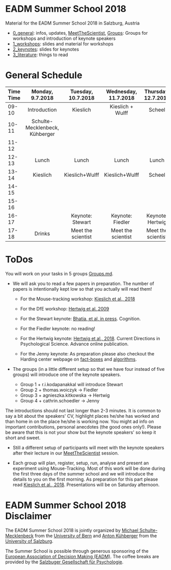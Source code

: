 # EADM Summer School 2018

Material for the EADM Summer School 2018 in Salzburg, Austria

- [0_general](https://github.com/michaelschulte/EADMSummerSchool/tree/master/0_general): infos, updates, [MeetTheScientist](https://github.com/michaelschulte/EADMSummerSchool/tree/master/MeetTheScientist.md), [Groups](https://github.com/michaelschulte/EADMSummerSchool/tree/master/Groups.md): Groups for workshops and introduction of keynote speakers 
- [1_workshops](https://github.com/michaelschulte/EADMSummerSchool/tree/master/1_workshops): slides and material for workshops 
- [2_keynotes](https://github.com/michaelschulte/EADMSummerSchool/tree/master/2_keynotes): slides for keynotes
- [3_literature](https://github.com/michaelschulte/EADMSummerSchool/tree/master/3_literature): things to read

# General Schedule

| Time Time| Monday, 9.7.2018| Tuesday, 10.7.2018| Wednesday, 11.7.2018| Thursday, 12.7.2018| Friday, 13.7.2018| Saturday, 14.7.2018|
|:---|:---:|:---:|:---:|:---:|:---:|:---:|
|09-10| Introduction | Kieslich | Kieslich + Wulff | Scheel | Hawelka | Wulff + Presentations|
|10-11|Schulte-Mecklenbeck, Kühberger||||||				
|11-12|||||||				
|12-13|Lunch|Lunch|	Lunch|	Lunch|	Lunch||
|13-14|Kieslich|Kieslich+Wulff|Kieslich+Wulff|Scheel|Wulff||	
|14-15|||||||				
|15-16|||||||				
|16-17||Keynote: Stewart|	Keynote: Fiedler |	Keynote: Hertwig|	Keynote: Jenny|| 	
|17-18|Drinks|Meet the scientist|	Meet the scientist|	Meet the scientist|	Meet the scientist|	Dinner|

# ToDos

You will work on your tasks in 5 groups [Groups.md](https://github.com/michaelschulte/EADMSummerSchool/tree/master/Groups.md). 

- We will ask you to read a few papers in preparation. The number of papers is intentionally kept low so that you actually will read them!

    - For the Mouse-tracking workshop: [Kieslich et al., 2018](https://github.com/michaelschulte/EADMSummerSchool/blob/master/3_literature/Kieslich2018.pdf)
    - For the DfE workshop: [Hertwig et al.,2009](https://github.com/michaelschulte/EADMSummerSchool/blob/master/3_literature/Hertwig2009.pdf)
    
    - For the Stewart keynote: [Bhatia, et al, in press](https://github.com/michaelschulte/EADMSummerSchool/blob/master/3_literature/Bhatia2018.pdf). Cognition.
    - For the Fiedler keynote: no reading!
    - For the Hertwig keynote: [Hertwig et al., 2018](https://github.com/michaelschulte/EADMSummerSchool/blob/master/3_literature/Hertwig2018.pdf). Current Directions in Psychological Science. Advance online publication.
    - For the Jenny keynote: As preparation please also checkout the Harding center webpage on [fact-boxes](https://www.harding-center.mpg.de/en/fact-boxes) and [algorithms](https://www.harding-center.mpg.de/en/harding-center/projects-and-collaborations/algorithms-for-clinical-use). 

- The groups (in a little different setup so that we have four instead of five groups) will introduce one of the keynote speakers. 
    - Group 1 + r.i.kodapanakkal will introduce Stewart 
    - Group 2 + thomas.woiczyk -> Fiedler
    - Group 3 + agnieszka.kitkowska -> Hertwig 
    - Group 4 + cathrin.schoedler -> Jenny
    
The introductions should not last longer than 2-3 minutes. It is common to say a bit about the speakers' CV, highlight places he/she has worked and than home in on the place he/she is working now. You might ad info on important contributions, personal anecdotes (the good ones only!). Please be aware that this is not your show but the keynote speakers' so keep it short and sweet.

- Still a different setup of participants will meet with the keynote speakers after their lecture in our [MeetTheScientist](https://github.com/michaelschulte/EADMSummerSchool/tree/master/MeetTheScientist.md) session.

- Each group will plan, register, setup, run, analyse and present an experiment using Mouse-Tracking. Most of this work will be done during the first three days of the summer school and we will introduce the details to you on the first morning. As preparation for this part please read [Kieslich et al., 2018](../3_literature/Kieslich2018.pdf). Presentations will be on Saturday afternoon.


# EADM Summer School 2018 Disclaimer

The EADM Summer School 2018 is jointly organized by [Michael Schulte-Mecklenbeck](http://www.schulte-mecklenbeck.com) from the [University of Bern](http://www.unibe.ch) and [Anton Kühberger](https://ccns.sbg.ac.at/people/kuehberger/) from the [University of Salzburg](http://www.sbg.ac.at). 

The Summer School is possible through generous sponsoring of the [European Association of Decision Making (EADM)](http://www.eadm.eu). The coffee breaks are provided by the [Salzbuger Gesellschaft für Psychologie](https://www.uni-salzburg.at/index.php?id=29480).
